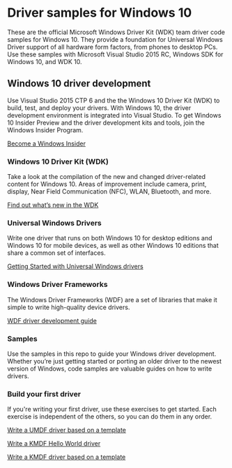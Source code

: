 # Driver samples for Windows 10
These are the official Microsoft Windows Driver Kit (WDK) team driver code samples for Windows 10. They provide a foundation for Universal Windows Driver support of all hardware form factors, from phones to desktop PCs. Use these samples with Microsoft Visual Studio 2015 RC, Windows SDK for Windows 10, and WDK 10.

## Windows 10 driver development
Use Visual Studio 2015 CTP 6 and the the Windows 10 Driver Kit (WDK) to build, test, and deploy your drivers. With Windows 10, the driver development environment is integrated into Visual Studio. To get Windows 10 Insider Preview and the driver development kits and tools, join the Windows Insider Program.

[Become a Windows Insider](https://insider.windows.com/ "Become a Windows Insider")

### Windows 10 Driver Kit (WDK)
Take a look at the compilation of the new and changed driver-related content for Windows 10. Areas of improvement include camera, print, display, Near Field Communication (NFC), WLAN, Bluetooth, and more.

[Find out what’s new in the WDK](http://go.microsoft.com/fwlink/?LinkId=528349 "Find out what’s new in the WDK")

### Universal Windows Drivers
Write one driver that runs on both Windows 10 for desktop editions and Windows 10 for mobile devices, as well as other Windows 10 editions that share a common set of interfaces.

[Getting Started with Universal Windows drivers](http://go.microsoft.com/fwlink/p/?LinkId=524488 "Getting Started with Universal Windows drivers")

### Windows Driver Frameworks
The Windows Driver Frameworks (WDF) are a set of libraries that make it simple to write high-quality device drivers.

[WDF driver development guide](http://go.microsoft.com/fwlink/p/?LinkId=524489 "WDF driver development guide")

### Samples
Use the samples in this repo to guide your Windows driver development. Whether you’re just getting started or porting an older driver to the newest version of Windows, code samples are valuable guides on how to write drivers.

### Build your first driver
If you're writing your first driver, use these exercises to get started. Each exercise is independent of the others, so you can do them in any order.

[Write a UMDF driver based on a template](http://go.microsoft.com/fwlink/p/?LinkId=524492 "Write a UMDF driver based on a template")

[Write a KMDF Hello World driver](http://go.microsoft.com/fwlink/p/?LinkId=524493 "Write a KMDF Hello World driver")

[Write a KMDF driver based on a template](http://go.microsoft.com/fwlink/p/?LinkId=524494 "Write a KMDF driver based on a template")


